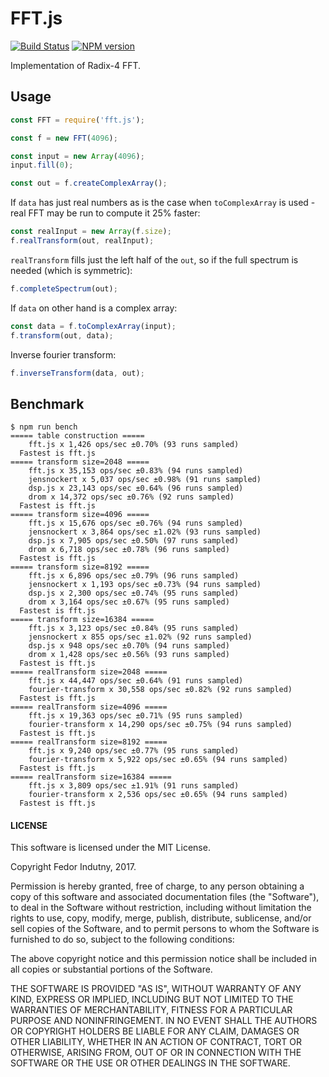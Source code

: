 # FFT.js
[![Build Status](https://secure.travis-ci.org/indutny/fft.js.svg)](http://travis-ci.org/indutny/fft.js)
[![NPM version](https://badge.fury.io/js/fft.js.svg)](https://badge.fury.io/js/fft.js)

Implementation of Radix-4 FFT.

## Usage

```js
const FFT = require('fft.js');

const f = new FFT(4096);

const input = new Array(4096);
input.fill(0);

const out = f.createComplexArray();
```

If `data` has just real numbers as is the case when `toComplexArray` is
used - real FFT may be run to compute it 25% faster:
```js
const realInput = new Array(f.size);
f.realTransform(out, realInput);
```

`realTransform` fills just the left half of the `out`, so if the full
spectrum is needed (which is symmetric):
```js
f.completeSpectrum(out);
```

If `data` on other hand is a complex array:
```js
const data = f.toComplexArray(input);
f.transform(out, data);
```

Inverse fourier transform:
```js
f.inverseTransform(data, out);
```

## Benchmark

```
$ npm run bench
===== table construction =====
    fft.js x 1,426 ops/sec ±0.70% (93 runs sampled)
  Fastest is fft.js
===== transform size=2048 =====
    fft.js x 35,153 ops/sec ±0.83% (94 runs sampled)
    jensnockert x 5,037 ops/sec ±0.98% (91 runs sampled)
    dsp.js x 23,143 ops/sec ±0.64% (96 runs sampled)
    drom x 14,372 ops/sec ±0.76% (92 runs sampled)
  Fastest is fft.js
===== transform size=4096 =====
    fft.js x 15,676 ops/sec ±0.76% (94 runs sampled)
    jensnockert x 3,864 ops/sec ±1.02% (93 runs sampled)
    dsp.js x 7,905 ops/sec ±0.50% (97 runs sampled)
    drom x 6,718 ops/sec ±0.78% (96 runs sampled)
  Fastest is fft.js
===== transform size=8192 =====
    fft.js x 6,896 ops/sec ±0.79% (96 runs sampled)
    jensnockert x 1,193 ops/sec ±0.73% (94 runs sampled)
    dsp.js x 2,300 ops/sec ±0.74% (95 runs sampled)
    drom x 3,164 ops/sec ±0.67% (95 runs sampled)
  Fastest is fft.js
===== transform size=16384 =====
    fft.js x 3,123 ops/sec ±0.84% (95 runs sampled)
    jensnockert x 855 ops/sec ±1.02% (92 runs sampled)
    dsp.js x 948 ops/sec ±0.70% (94 runs sampled)
    drom x 1,428 ops/sec ±0.56% (93 runs sampled)
  Fastest is fft.js
===== realTransform size=2048 =====
    fft.js x 44,447 ops/sec ±0.64% (91 runs sampled)
    fourier-transform x 30,558 ops/sec ±0.82% (92 runs sampled)
  Fastest is fft.js
===== realTransform size=4096 =====
    fft.js x 19,363 ops/sec ±0.71% (95 runs sampled)
    fourier-transform x 14,290 ops/sec ±0.75% (94 runs sampled)
  Fastest is fft.js
===== realTransform size=8192 =====
    fft.js x 9,240 ops/sec ±0.77% (95 runs sampled)
    fourier-transform x 5,922 ops/sec ±0.65% (94 runs sampled)
  Fastest is fft.js
===== realTransform size=16384 =====
    fft.js x 3,809 ops/sec ±1.91% (91 runs sampled)
    fourier-transform x 2,536 ops/sec ±0.65% (94 runs sampled)
  Fastest is fft.js
```

#### LICENSE

This software is licensed under the MIT License.

Copyright Fedor Indutny, 2017.

Permission is hereby granted, free of charge, to any person obtaining a
copy of this software and associated documentation files (the
"Software"), to deal in the Software without restriction, including
without limitation the rights to use, copy, modify, merge, publish,
distribute, sublicense, and/or sell copies of the Software, and to permit
persons to whom the Software is furnished to do so, subject to the
following conditions:

The above copyright notice and this permission notice shall be included
in all copies or substantial portions of the Software.

THE SOFTWARE IS PROVIDED "AS IS", WITHOUT WARRANTY OF ANY KIND, EXPRESS
OR IMPLIED, INCLUDING BUT NOT LIMITED TO THE WARRANTIES OF
MERCHANTABILITY, FITNESS FOR A PARTICULAR PURPOSE AND NONINFRINGEMENT. IN
NO EVENT SHALL THE AUTHORS OR COPYRIGHT HOLDERS BE LIABLE FOR ANY CLAIM,
DAMAGES OR OTHER LIABILITY, WHETHER IN AN ACTION OF CONTRACT, TORT OR
OTHERWISE, ARISING FROM, OUT OF OR IN CONNECTION WITH THE SOFTWARE OR THE
USE OR OTHER DEALINGS IN THE SOFTWARE.
